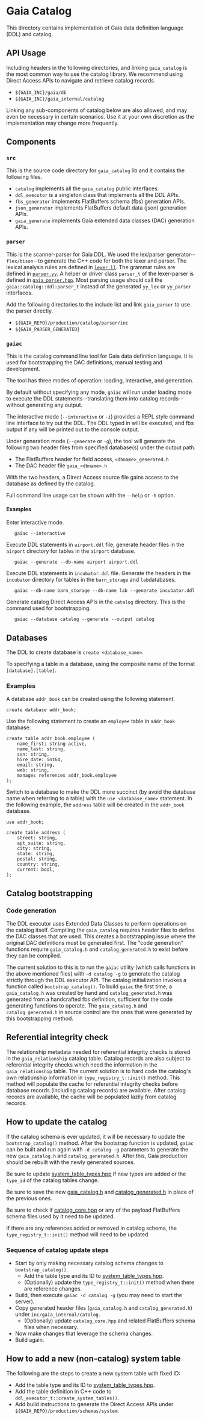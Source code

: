 # Gaia Catalog

This directory contains implementation of Gaia data definition language (DDL) and catalog.

## API Usage
Including headers in the following directories, and linking `gaia_catalog` is the most common way to use the catalog library. We recommend using Direct Access APIs to navigate and retrieve catalog records.

- `${GAIA_INC}/gaia/db`
- `${GAIA_INC}/gaia_internal/catalog`

Linking any sub-components of catalog below are also allowed, and may even be necessary in certain scenarios. Use it at your own discretion as the implementation may change more frequently.

## Components

### `src`
This is the source code directory for `gaia_catalog` lib and it contains the following files.

- `catalog` implements all the `gaia_catalog` public interfaces.
- `ddl_executor` is a singleton class that implements all the DDL APIs.
- `fbs_generator` implements FlatBuffers schema (fbs) generation APIs.
- `json_generator` implements FlatBuffers default data (json) generation APIs.
- `gaia_generate` implements Gaia extended data classes (DAC) generation APIs.

### `parser`
This is the scanner-parser for Gaia DDL. We used the lex/parser generator--`flex/bison`--to generate the C++ code for both the lexer and parser. The lexical analysis rules are defined in [`lexer.ll`](parser/src/lexer.ll). The grammar rules are defined in [`parser.yy`](parser/src/parser.yy). A helper or driver class `parser_t` of the lexer-parser is defined in [`gaia_parser.hpp`](parser/inc/gaia_parser.hpp). Most parsing usage should call the `gaia::catalog::ddl:parser_t` instead of the generated `yy_lex` or `yy_parser` interfaces.

Add the following directories to the include list and link `gaia_parser` to use the parser directly.

- `${GAIA_REPO}/production/catalog/parser/inc`
- `${GAIA_PARSER_GENERATED}`

### `gaiac`
This is the catalog command line tool for Gaia data definition language. It is used for bootstrapping the DAC definitions, manual testing and development.

The tool has three modes of operation: loading, interactive, and generation.

By default without specifying any mode, `gaiac` will run under loading mode to execute the DDL statements--translating them into catalog records--without generating any output.

The interactive mode (`--interactive` or `-i`) provides a REPL style command line interface to try out the DDL. The DDL typed in will be executed, and fbs output if any will be printed out to the console output.

Under generation mode (`--generate` or `-g`), the tool will generate the following two header files from specified database(s) under the output path.

- The FlatBuffers header for field access, `<dbname>_generated.h`
- The DAC header file `gaia_<dbname>.h`

With the two headers, a Direct Access source file gains access to the database as defined by the catalog.

Full command line usage can be shown with the `--help` or `-h` option.

#### Examples

Enter interactive mode.

```
   gaiac --interactive

```

Execute DDL statements in `airport.ddl` file, generate header files in the `airport` directory for tables in the `airport` database.

```
   gaiac --generate --db-name airport airport.ddl
```

Execute DDL statements in `incubator.ddl` file. Generate the headers in the `incubator` directory for tables in the `barn_storage` and `lab`databases.

```
   gaiac --db-name barn_storage --db-name lab --generate incubator.ddl
```

Generate catalog Direct Access APIs in the `catalog` directory. This is the command used for bootstrapping.

```
   gaiac --database catalog --generate --output catalog
```

## Databases

The DDL to create database is `create <database_name>`.

To specifying a table in a database, using the composite name of the format `[database].[table]`.

### Examples

A database `addr_book` can be created using the following statement.

```
create database addr_book;
```

Use the following statement to create an `employee` table in `addr_book`
database.

```
create table addr_book.employee (
    name_first: string active,
    name_last: string,
    ssn: string,
    hire_date: int64,
    email: string,
    web: string,
    manages references addr_book.employee
);
```

Switch to a database to make the DDL more succinct (by avoid the database name when referring to a table) with the `use <database_name>` statement. In the following example, the `address` table will be created in the `addr_book`
database.

```
use addr_book;

create table address (
    street: string,
    apt_suite: string,
    city: string,
    state: string,
    postal: string,
    country: string,
    current: bool,
);
```

## Catalog bootstrapping

### Code generation

The DDL executor uses Extended Data Classes to perform operations on the catalog itself. Compiling the `gaia_catalog` requires header files to define the DAC classes that are used. This creates a bootstrapping issue where the original DAC definitions must be generated first. The "code generation" functions require `gaia_catalog.h` and `catalog_generated.h` to exist before they can be compiled.

The current solution to this is to run the `gaiac` utility (which calls functions in the above mentioned files) with `-d catalog -g` to generate the catalog strictly through the DDL executor API. The catalog initialization invokes a function called `bootstrap_catalog()`. To build `gaiac` the first time, a `gaia_catalog.h` was created by hand and `catalog_generated.h` was generated from a handcrafted fbs definition, sufficient for the code generating functions to operate. The `gaia_catalog.h` and `catalog_generated.h` in source control are the ones that were generated by this bootstrapping method.

## Referential integrity check

The relationship metadata needed for referential integrity checks is stored in the `gaia_relationship` catalog table. Catalog records are also subject to referential integrity checks which need the information in the `gaia_relationship` table. The current solution is to hard code the catalog's own relationship information in `type_registry_t::init()` method. This method will populate the cache for referential integrity checks before database records
(including catalog records) are available. After catalog records are available, the cache will be populated lazily from catalog records.

## How to update the catalog

If the catalog schema is ever updated, it will be necessary to update the `bootstrap_catalog()` method. After the bootstrap function is updated, `gaiac` can be built and run again with `-d catalog -g` parameters to generate the new
`gaia_catalog.h` and `catalog_generated.h`. After this, Gaia production should be rebuilt with the newly generated sources.

Be sure to update [system_table_types.hpp](../inc/gaia_internal/common/system_table_types.hpp) if new types are added or the `type_id` of the catalog tables change.

Be sure to save the new [gaia_catalog.h](../inc/gaia_internal/catalog/gaia_catalog.h) and [catalog_generated.h](../inc/gaia_internal/catalog/catalog_generated.h) in place of the previous ones.

Be sure to check if [catalog_core.hpp](../inc/gaia_internal/db/catalog_core.hpp) or any of the payload FlatBuffers schema files used by it need to be updated.

If there are any references added or removed in catalog schema, the `type_registry_t::init()` method will need to be updated.

### Sequence of catalog update steps

* Start by only making necessary catalog schema changes to `bootstrap_catalog()`.
  * Add the table type and its ID to [system_table_types.hpp](../inc/gaia_internal/common/system_table_types.hpp).
  * (Optionally) update the `type_registry_t::init()` method when there are reference changes.
* Build, then execute `gaiac -d catalog -g` (you may need to start the server).
* Copy generated header files (`gaia_catalog.h` and `catalog_generated.h`) under `inc/gaia_internal/catalog`.
  * (Optionally) update `catalog_core.hpp` and related FlatBuffers schema files when necessary.
* Now make changes that leverage the schema changes.
* Build again.

## How to add a new (non-catalog) system table

The following are the steps to create a new system table with fixed ID:

- Add the table type and its ID to
[system_table_types.hpp](../inc/gaia_internal/common/system_table_types.hpp).
- Add the table definition in C++ code to `ddl_executor_t::create_system_tables()`.
- Add build instructions to generate the Direct Access APIs under `${GAIA_REPO}/production/schemas/system`.
